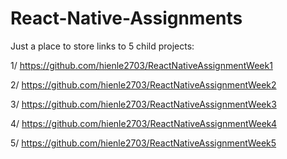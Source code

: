 # React-Native-Assignments
Just a place to store links to 5 child projects:

1/ https://github.com/hienle2703/ReactNativeAssignmentWeek1


2/ https://github.com/hienle2703/ReactNativeAssignmentWeek2


3/ https://github.com/hienle2703/ReactNativeAssignmentWeek3


4/ https://github.com/hienle2703/ReactNativeAssignmentWeek4


5/ https://github.com/hienle2703/ReactNativeAssignmentWeek5
